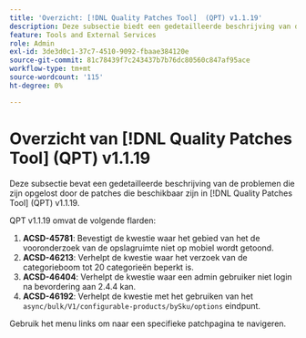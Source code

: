 ```yaml
---
title: 'Overzicht: [!DNL Quality Patches Tool]  (QPT) v1.1.19'
description: Deze subsectie biedt een gedetailleerde beschrijving van de problemen die zijn opgelost door de patches die beschikbaar zijn in  [!DNL Quality Patches Tool]  (QPT) v1.1.19.
feature: Tools and External Services
role: Admin
exl-id: 3de3d0c1-37c7-4510-9092-fbaae384120e
source-git-commit: 81c78439f7c243437b7b76dc80560c847af95ace
workflow-type: tm+mt
source-wordcount: '115'
ht-degree: 0%

---
```


# Overzicht van [!DNL Quality Patches Tool] (QPT) v1.1.19

Deze subsectie bevat een gedetailleerde beschrijving van de problemen die zijn opgelost door de patches die beschikbaar zijn in [!DNL Quality Patches Tool] (QPT) v1.1.19.

QPT v1.1.19 omvat de volgende flarden:

1. **ACSD-45781**: Bevestigt de kwestie waar het gebied van het de vooronderzoek van de opslagruimte niet op mobiel wordt getoond.
1. **ACSD-46213**: Verhelpt de kwestie waar het verzoek van de categorieboom tot 20 categorieën beperkt is.
1. **ACSD-46404**: Verhelpt de kwestie waar een admin gebruiker niet login na bevordering aan 2.4.4 kan.
1. **ACSD-46192**: Verhelpt de kwestie met het gebruiken van het `async/bulk/V1/configurable-products/bySku/options` eindpunt.

Gebruik het menu links om naar een specifieke patchpagina te navigeren.
